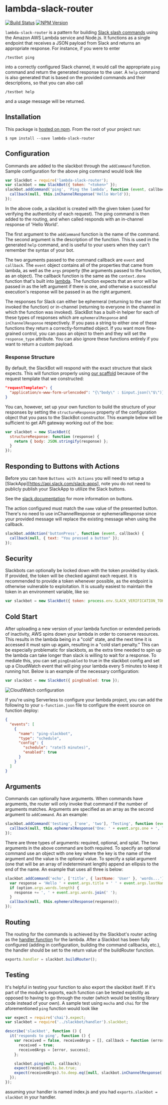 # lambda-slack-router

[![Build Status](https://travis-ci.org/localytics/lambda-slack-router.svg?branch=master)](https://travis-ci.org/localytics/lambda-slack-router)
[![NPM Version](https://img.shields.io/npm/v/lambda-slack-router.svg)](https://www.npmjs.com/package/lambda-slack-router)

`lambda-slack-router` is a pattern for building [Slack slash commands](https://api.slack.com/slash-commands) using the Amazon AWS Lambda service and Node.js. It functions as a single endpoint that receives a JSON payload from Slack and returns an appropriate response. For instance, if you were to enter

    /testbot ping

into a correctly configured Slack channel, it would call the appropriate `ping` command and return the generated response to the user. A `help` command is also generated that is based on the provided commands and their descriptions, so that you can also call

    /testbot help

and a usage message will be returned.

## Installation

This package is [hosted on npm](https://www.npmjs.com/package/lambda-slack-router). From the root of your project run:

    $ npm install --save lambda-slack-router

## Configuration

Commands are added to the slackbot through the `addCommand` function. Sample configuration for the above ping command would look like

```javascript
var SlackBot = require('lambda-slack-router');
var slackbot = new SlackBot({ token: "<token>" });
slackbot.addCommand('ping', 'Ping the lambda', function (event, callback) {
  callback(null, this.inChannelResponse('Hello World'));
});
```

In the above code, a slackbot is created with the given token (used for verifying the authenticity of each request). The ping command is then added to the routing, and when called responds with an in-channel response of 'Hello World'.

The first argument to the `addCommand` function is the name of the command. The second argument is the description of the function. This is used in the generated `help` command, and is useful to your users when they can't remember the syntax of your bot.

The two arguments passed to the command callback are `event` and `callback`. The `event` object contains all of the properties that came from lambda, as well as the `args` property (the arguments passed to the function, as an object). The callback function is the same as the `context.done` function that's built into [lambda](http://docs.aws.amazon.com/lambda/latest/dg/nodejs-prog-model-context.html). The function expects that an error will be passed in as the left argument if there is one, and otherwise a successful execution's response will be passed in as the right argument.

The responses for Slack can either be ephemeral (returning to the user that invoked the function) or in-channel (returning to everyone in the channel in which the function was invoked). SlackBot has a built-in helper for each of these types of responses which are `ephemeralResponse` and `inChannelResponse` respectively. If you pass a string to either one of these functions they return a correctly-formatted object. If you want more fine-grained control, you can pass an object to them and they will set the `response_type` attribute. You can also ignore these functions entirely if you want to return a custom payload.

### Response Structure

By default, the SlackBot will respond with the exact structure that slack expects. This will function properly using [our scaffold](https://github.com/localytics/serverless-slackbot-scaffold) because of the request template that we constructed:

```json
"requestTemplates": {
  "application/x-www-form-urlencoded": "{\"body\" : $input.json(\"$\")}"
}
```

You can, however, set up your own function to build the structure of your responses by setting the `structureResponse` property of the configuration object that you pass to the SlackBot constructor. This example below will be sufficient to get API gateway working out of the box:

```javascript
var slackbot = new SlackBot({
  structureResponse: function (response) {
    return { body: JSON.stringify(response) };
  }
});
```

## Responding to Buttons with Actions

Before you can have `Buttons with Actions` you will need to setup a [SlackApp][https://api.slack.com/slack-apps], note you do not need to publicly publish your SlackApp to utilize the Slack buttons.

See the [slack documentation](https://api.slack.com/docs/message-buttons) for more information on buttons.

The action configured must match the `name` value of the presented button.
There's no need to use inChannelResponse or ephemeralResponse since your provided message will replace the existing message when using the callback.

```javascript
slackbot.addAction('buttonPress', function (event, callback) {
  callback(null, { text: "You pressed a button" });
});
```

## Security

Slackbots can optionally be locked down with the token provided by slack. If provided, the token will be checked against each request. It is recommended to provide a token whenever possible, as the endpoint is otherwise vulnerable to exploitation. It is usually easiest to maintain the token in an environment variable, like so:

```javascript
var slackbot = new SlackBot({ token: process.env.SLACK_VERIFICATION_TOKEN });
```

## Cold Start

After uploading a new version of your lambda function or extended periods of inactivity, AWS spins down your lambda in order to conserve resources. This results in the lambda being in a "cold" state, and the next time it is accessed it must spin up again, resulting in a "cold start penalty." This can be especially problematic for slackbots, as the extra time needed to spin up the lambda can take longer than slack is willing to wait for a response. To mediate this, you can set `pingEnabled` to true in the slackbot config and set up a CloudWatch event that will ping your lambda every 5 minutes to keep it running hot. Below is an example of the necessary configuration:

```javascript
var slackbot = new SlackBot({ pingEnabled: true });
```

![CloudWatch configuration](doc/cloudwatch-configuration.png)

If you're using Serverless to configure your lambda project, you can add the following to your `s-function.json` file to configure the event source on function deploy:

```json
{
  "events": [
    {
      "name": "ping-slackbot",
      "type": "schedule",
      "config": {
        "schedule": "rate(5 minutes)",
        "enabled": true
      }
    }
  ]
}
```

## Arguments

Commands can optionally have arguments. When commands have arguments, the router will only invoke that command if the number of arguments matches. Arguments are specified as an array as the second argument to `addCommand`. As an example:

```javascript
slackbot.addCommand('testing', ['one', 'two'], 'Testing', function (event, callback) {
  callback(null, this.ephemeralResponse('One: ' + event.args.one + ', Two: ' + event.args.two));
});
```

There are three types of arguments: required, optional, and splat. The two arguments in the above command are both required. To specify an optional command use an object with one key where the key is the name of the argument and the value is the optional value. To specify a splat argument (one that will be an array of indeterminant length) append an ellipsis to the end of the name. An example that uses all three is below:

```javascript
slackbot.addCommand('echo', ['title', { lastName: 'User' }, 'words...'], 'Respond to the user', function (event, callback) {
  var response = 'Hello ' + event.args.title + ' ' + event.args.lastName;
  if (option.args.words.length) {
    response += ', ' + event.args.words.join(' ');
  }
  callback(null, this.ephemeralResponse(response));
});
```

## Routing

The routing for the commands is achieved by the Slackbot's router acting as the [handler function](http://docs.aws.amazon.com/lambda/latest/dg/nodejs-prog-model-handler.html) for the lambda. After a Slackbot has been fully configured (adding in configuration, building the command callbacks, etc.), the handler should be set to the return value of the buildRouter function.

```javascript
exports.handler = slackbot.buildRouter();
```

## Testing

It's helpful in testing your function to also export the slackbot itself. If it's part of the module's exports, each function can be tested explicitly as opposed to having to go through the router (which would be testing library code instead of your own). A sample test using `mocha` and `chai` for the aforementioned `ping` function would look like

```javascript
var expect = require('chai').expect;
var slackbot = require('../slackbot/handler').slackbot;

describe('slackbot', function () {
  it('responds to ping', function () {
    var received = false, receivedArgs = [], callback = function (error, success) {
      received = true;
      receivedArgs = [error, success];
    };

    slackbot.ping(null, callback);
    expect(received).to.be.true;
    expect(receivedArgs).to.deep.eq([null, slackbot.inChannelResponse('Hello World')]);
  });
});
```

assuming your handler is named index.js and you had `exports.slackbot = slackbot` in your handler.
